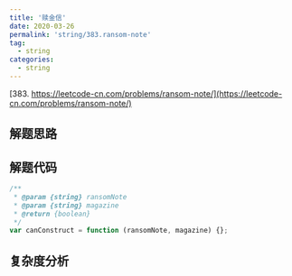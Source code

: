 ```yaml
---
title: '赎金信'
date: 2020-03-26
permalink: 'string/383.ransom-note'
tag:
  - string
categories:
  - string
---
```


[383. https://leetcode-cn.com/problems/ransom-note/](https://leetcode-cn.com/problems/ransom-note/)

## 解题思路

## 解题代码

```js
/**
 * @param {string} ransomNote
 * @param {string} magazine
 * @return {boolean}
 */
var canConstruct = function (ransomNote, magazine) {};
```

## 复杂度分析
